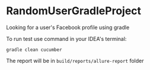 # RandomUserGradleProject
Looking for a user's Facebook profile using gradle


To run test use command in your IDEA's terminal:

```
gradle clean cucumber
```

The report will be in `build/reports/allure-report` folder
